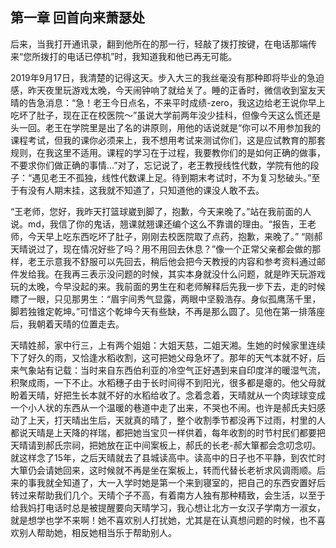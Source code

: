 ## 第一章  回首向来萧瑟处
后来，当我打开通讯录，翻到他所在的那一行，轻敲了拨打按键，在电话那端传来“您所拨打的电话已停机”时，我知道我和他已再无可能。

2019年9月17日，我清楚的记得这天。步入大三的我丝毫没有那种即将毕业的急迫感，昨天夜里玩游戏太晚，今天闹钟响了就给关了。睡的正香时，微信收到室友天晴的告急消息：“急！老王今日点名，不来平时成绩-zero，我这边给老王说你早上吃坏了肚子，现在正在校医院～”虽说大学前两年没少挂科，但像今天这么慌还是头一回。老王在学院里是出了名的讲原则，用他的话说就是“你可以不用参加我的课程考试，但我的课你必须来上，我不想用考试来测试你们，这是应试教育的那套规则，在我这里不适用。课程的学习在于过程，我要教你们的是如何正确的做事，不要求你们做正确的事情...”对了，忘记说了，老王教授线性代数，学院有他的段子：“遇见老王不孤独，线性代数课上足。待到期末考试时，不为复习愁破头。”至于有没有人期末挂，这我就不知道了，只知道他的课没人敢不去。

“王老师，您好，我昨天打篮球崴到脚了，抱歉，今天来晚了。”站在我前面的人说。md，我信了你的鬼话，翘课就翘课还编个这么不靠谱的理由。“报告，王老师，今天早上吃东西吃坏了肚子，刚刚去校医院取了点药，抱歉，来晚了。” “刚郝天晴说过了，现在情况好些了吗？用不用回去休息？”像一个正常父亲都会做的那样，老王示意我不舒服可以先回去，稍后他会把今天教授的内容和参考资料通过邮件发给我。在我再三表示没问题的时候，其实本身就没什么问题，就是昨天玩游戏玩的太晚，今早没起的来。我前面的男生在和老师解释后先我一步下去，走的时候瞟了一眼，只见那男生：“眉宇间秀气显露，两眼中坚毅浩存。身似孤鹰荡千里，脚若独锥定乾坤。”可惜这个乾坤今天有些缺，不再是那么圆了。见他在第一排落座后，我朝着天晴的位置走去。

天晴姓郝，家中行三，上有两个姐姐：大姐天慈，二姐天湘。生她的时候家里连续下了好久的雨，又恰逢水稻收割，这可把她父母急坏了。那年的天气本就不好，后来气象站有记载：当时来自东西伯利亚的冷空气正好遇到来自印度洋的暖湿气流，积聚成雨，一下不止。水稻穗子由于长时间得不到阳光，很多都是瘪的。他父母就盼着天晴，好把生长本就不好的水稻给收了。念着念着，天晴就从一个肉球球变成一个小人状的东西从一个温暖的巷道中走了出来，不哭也不闹。也许是郝氏夫妇感动了上天，打天晴出生后，天就真的晴了，整个收割季节都没再下过雨，村里的人都说天晴是上天降的祥瑞，都把她当宝贝一样供着，每年收割的时节村民们都要把天晴请到郝氏宗祠，把她放在正中间案板上，郝氏的长老-郝大箪都会念叨念叨。就这样念了15年，之后天晴就去了县城读高中。读高中的日子也不平静，到农忙时大箪仍会请她回来，这时候就不再是坐在案板上，转而代替长老祈求风调雨顺。后来的事我就全知道了，大一入学时她是第一个来到寝室的，把自己的东西安置好后转过来帮助我们几个。天晴个子不高，有着南方人独有那种精致，会生活，以至于给我妈打电话时总是被提醒要向天晴学习，我心想让北方一女汉子学南方一淑女，就是想学也学不来啊！她不喜欢别人打扰她，尤其是在认真想问题的时候，也不喜欢别人帮助她，相反她相当乐于帮助别人。
